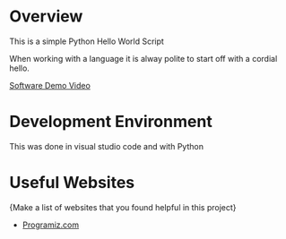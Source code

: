 # Overview

This is a simple Python Hello World Script

When working with a language it is alway polite to start off with a cordial hello. 

[Software Demo Video](https://youtu.be/-Bw_0z0SHHc)
# Development Environment

This was done in visual studio code and with Python

# Useful Websites

{Make a list of websites that you found helpful in this project}
* [Programiz.com](https://www.programiz.com/python-programming/examples/hello-world)
